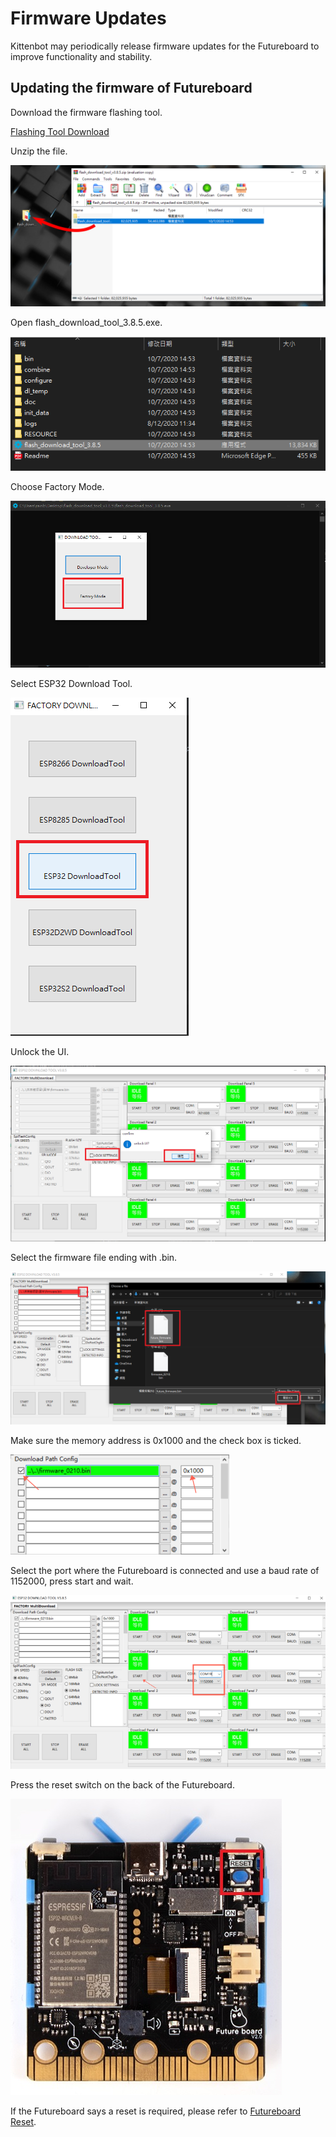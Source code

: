 # Firmware Updates

Kittenbot may periodically release firmware updates for the Futureboard to improve functionality and stability.

## Updating the firmware of Futureboard

Download the firmware flashing tool.

[Flashing Tool Download](https://drive.google.com/file/d/1_M4EzolaJWpYXts_FwUIqH8pZWqy-fye/view?usp=sharing)

Unzip the file.

![](../images/update1.png)

Open flash_download_tool_3.8.5.exe.

![](../images/update2.png)

Choose Factory Mode.

![](../images/update3.png)

Select ESP32 Download Tool.

![](../images/update4.png)

Unlock the UI.

![](../images/update5.png)

Select the firmware file ending with .bin.

![](../images/update6.png)

Make sure the memory address is 0x1000 and the check box is ticked.

![](../images/update7.png)

Select the port where the Futureboard is connected and use a baud rate of 1152000, press start and wait.

![](../images/update8.png)

Press the reset switch on the back of the Futureboard.

![](../images/resetbutton.jpg)

If the Futureboard says a reset is required, please refer to [Futureboard Reset](./reset.md).